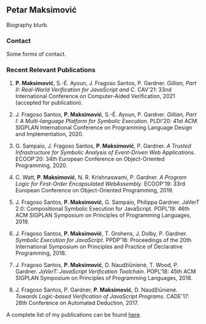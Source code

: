 ## Petar Maksimović

Biography blurb.

### Contact

Some forms of contact.

### Recent Relevant Publications

1. **P. Maksimović**, S.-É. Ayoun, J. Fragoso Santos,  P. Gardner. _Gillian, Part II: Real-World Verification for JavaScript and C_. CAV'21: 33nd International Conference on Computer-Aided Verification, 2021 (accepted for publication).

2. J. Fragoso Santos, **P. Maksimović**, S.-É. Ayoun, P. Gardner. _Gillian, Part I: A Multi-language Platform for Symbolic Execution_. PLDI'20: 41st ACM SIGPLAN International Conference on Programming Language Design and Implementation, 2020.

3. G. Sampaio, J. Fragoso Santos, **P. Maksimović**, P. Gardner. _A Trusted Infrastructure for Symbolic Analysis of Event-Driven Web Applications_. ECOOP'20: 34th European Conference on Object-Oriented Programming, 2020.

4. C. Watt, **P. Maksimović**, N. R. Krishnaswami, P. Gardner. _A Program Logic for First-Order Encapsulated WebAssembly_. ECOOP'19: 33rd European Conference on Object-Oriented Programming, 2019.

5. J. Fragoso Santos, **P. Maksimović**, G. Sampaio, Philippa Gardner. JaVerT 2.0: Compositional Symbolic Execution for JavaScript. POPL'19: 46th ACM SIGPLAN Symposium on Principles of Programming Languages, 2019.

6. J. Fragoso Santos, **P. Maksimović**, T. Grohens, J. Dolby, P. Gardner. _Symbolic Execution for JavaScript_. PPDP'18: Proceedings of the 20th International Symposium on Principles and Practice of Declarative Programming, 2018.

7. J. Fragoso Santos, **P. Maksimović**, D. Naudžiūnienė, T. Wood, P. Gardner. _JaVerT: JavaScript Verification Toolchain_. POPL'18: 45th ACM SIGPLAN Symposium on Principles of Programming Languages, 2018.

8. J. Fragoso Santos, P. Gardner, **P. Maksimović**, D. Naudžiūnienė. _Towards Logic-based Verification of JavaScript Programs_. CADE'17: 26th Conference on Automated Deduction, 2017.

A complete list of my publications can be found [here](https://dblp.org/pid/39/5949.html).
